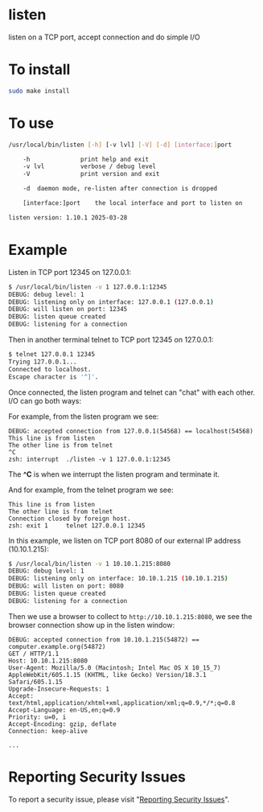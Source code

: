 # listen

listen on a TCP port, accept connection and do simple I/O


# To install

```sh
sudo make install
```


# To use

```sh
/usr/local/bin/listen [-h] [-v lvl] [-V] [-d] [interface:]port

    -h              print help and exit
    -v lvl          verbose / debug level
    -V              print version and exit

    -d  daemon mode, re-listen after connection is dropped

    [interface:]port    the local interface and port to listen on

listen version: 1.10.1 2025-03-28
```


# Example

Listen in TCP port 12345 on 127.0.0.1:

```sh
$ /usr/local/bin/listen -v 1 127.0.0.1:12345
DEBUG: debug level: 1
DEBUG: listening only on interface: 127.0.0.1 (127.0.0.1)
DEBUG: will listen on port: 12345
DEBUG: listen queue created
DEBUG: listening for a connection
```

Then in another terminal telnet to TCP port 12345 on 127.0.0.1:

```sh
$ telnet 127.0.0.1 12345
Trying 127.0.0.1...
Connected to localhost.
Escape character is '^]'.
```

Once connected, the listen program and telnet can "chat" with each other.
I/O can go both ways:

For example, from the listen program we see:

```
DEBUG: accepted connection from 127.0.0.1(54568) == localhost(54568)
This line is from listen
The other line is from telnet
^C
zsh: interrupt  ./listen -v 1 127.0.0.1:12345
```

The **^C** is when we interrupt the listen program and terminate it.

And for example, from the telnet program we see:

```
This line is from listen
The other line is from telnet
Connection closed by foreign host.
zsh: exit 1     telnet 127.0.0.1 12345
```

In this example, we listen on TCP port 8080 of our external IP address (10.10.1.215):

```sh
$ /usr/local/bin/listen -v 1 10.10.1.215:8080
DEBUG: debug level: 1
DEBUG: listening only on interface: 10.10.1.215 (10.10.1.215)
DEBUG: will listen on port: 8080
DEBUG: listen queue created
DEBUG: listening for a connection
```

Then we use a browser to collect to `http://10.10.1.215:8080`, we see the browser connection show up in the listen window:

```
DEBUG: accepted connection from 10.10.1.215(54872) == computer.example.org(54872)
GET / HTTP/1.1
Host: 10.10.1.215:8080
User-Agent: Mozilla/5.0 (Macintosh; Intel Mac OS X 10_15_7) AppleWebKit/605.1.15 (KHTML, like Gecko) Version/18.3.1 Safari/605.1.15
Upgrade-Insecure-Requests: 1
Accept: text/html,application/xhtml+xml,application/xml;q=0.9,*/*;q=0.8
Accept-Language: en-US,en;q=0.9
Priority: u=0, i
Accept-Encoding: gzip, deflate
Connection: keep-alive

...
```


# Reporting Security Issues

To report a security issue, please visit "[Reporting Security Issues](https://github.com/lcn2/listen/security/policy)".

